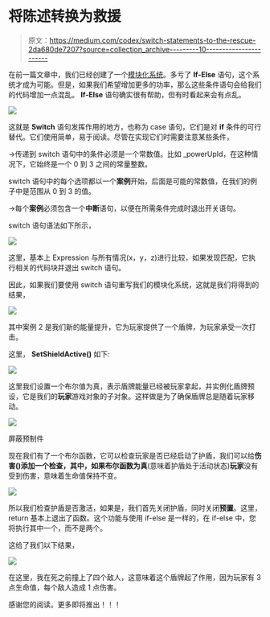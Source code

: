 # 将陈述转换为救援

> 原文：<https://medium.com/codex/switch-statements-to-the-rescue-2da680de7207?source=collection_archive---------10----------------------->

在前一篇文章中，我们已经创建了一个[模块化系统](/codex/creating-modular-powerup-systems-dad9d8b41721)。多亏了 **If-Else** 语句，这个系统才成为可能。但是，如果我们希望增加更多的功率，那么这些条件语句会给我们的代码增加一点混乱。 **If-Else** 语句确实很有帮助，但有时看起来会有点乱。

![](img/4268a0596a2b5836728998818206fd3c.png)

这就是 **Switch** 语句发挥作用的地方，也称为 case 语句，它们是对 **if** 条件的可行替代。它们使用简单，易于阅读。尽管在实现它们时需要注意某些条件，

→传递到 switch 语句中的条件必须是一个常数值。比如 _powerUpId，在这种情况下，它始终是一个 0 到 3 之间的常量整数。

switch 语句中的每个选项都以一个**案例**开始，后面是可能的常数值，在我们的例子中是范围从 0 到 3 的值。

→每个**案例**必须包含一个**中断**语句，以便在所需条件完成时退出开关语句。

switch 语句语法如下所示，

![](img/b8329f3c8eed334486319f50244950dd.png)

这里，基本上 Expression 与所有情况(x，y，z)进行比较，如果发现匹配，它执行相关的代码块并退出 switch 语句。

因此，如果我们要使用 switch 语句重写我们的模块化系统，这就是我们将得到的结果，

![](img/abd31f25be724a3a813f7a044d63a6d7.png)

其中案例 2 是我们新的能量提升，它为玩家提供了一个盾牌，为玩家承受一次打击。

这里， **SetShieldActive()** 如下:

![](img/cd561cb9d691cd7ac9abd282b8738435.png)

这里我们设置一个布尔值为真，表示盾牌能量已经被玩家拿起，并实例化盾牌预设，它是我们的**玩家**游戏对象的子对象。这样做是为了确保盾牌总是随着玩家移动。

![](img/282894bc44f272cc119b7d2a99c6b934.png)

屏蔽预制件

现在我们有了一个布尔函数，它可以检查玩家是否已经启动了护盾，我们可以给**伤害()**添加一个检查，其中，如果布尔函数为**真**(意味着护盾处于活动状态)**玩家**没有受到伤害，意味着生命值保持不变。

![](img/6ff6aab1c4b8588b5de18f4d0bf637dd.png)

所以我们检查护盾是否激活，如果是，我们首先关闭护盾，同时关闭**预置**。这里，return 基本上退出了函数。这个功能与使用 if-else 是一样的，在 if-else 中，您将执行其中一个，而不是两个。

这给了我们以下结果，

![](img/574cca7d5228af531370b986cadbfcd4.png)

在这里，我在死之前撞上了四个敌人，这意味着这个盾牌起了作用，因为玩家有 3 点生命值，每个敌人造成 1 点伤害。

感谢您的阅读。更多即将推出！！！